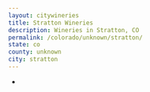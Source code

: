 ```yaml
---
layout: citywineries
title: Stratton Wineries
description: Wineries in Stratton, CO
permalink: /colorado/unknown/stratton/
state: co
county: unknown
city: stratton
---
```

-
